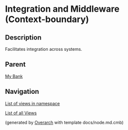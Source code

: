 
# Integration and Middleware (Context-boundary)
## Description
Facilitates integration across systems.

## Parent
[My Bank](../mybank/mybank-plc.md)


## Navigation
[List of views in namespace](./views-in-namespace.md)

[List of all Views](../views.md)


(generated by [Overarch](https://github.com/soulspace-org/overarch) with template docs/node.md.cmb)
